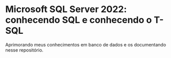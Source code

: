 # Microsoft SQL Server 2022: conhecendo SQL e conhecendo o T-SQL
Aprimorando meus conhecimentos em banco de dados e os documentando nesse repositório.
